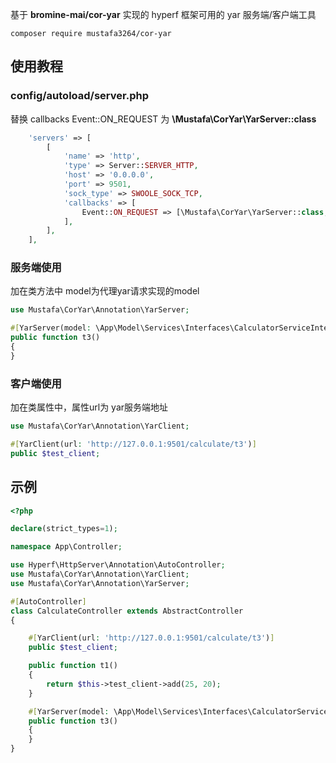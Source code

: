 基于 **bromine-mai/cor-yar** 实现的 hyperf 框架可用的 yar 服务端/客户端工具

`composer require mustafa3264/cor-yar`

## 使用教程

### config/autoload/server.php
替换 callbacks Event::ON_REQUEST 为 **\Mustafa\CorYar\YarServer::class**
``` php
    'servers' => [
        [
            'name' => 'http',
            'type' => Server::SERVER_HTTP,
            'host' => '0.0.0.0',
            'port' => 9501,
            'sock_type' => SWOOLE_SOCK_TCP,
            'callbacks' => [
                Event::ON_REQUEST => [\Mustafa\CorYar\YarServer::class, 'onRequest'],
            ],
        ],
    ],
```

### 服务端使用
加在类方法中
model为代理yar请求实现的model
```php
use Mustafa\CorYar\Annotation\YarServer;

#[YarServer(model: \App\Model\Services\Interfaces\CalculatorServiceInterface::class)]
public function t3()
{
}
```

### 客户端使用
加在类属性中，属性url为 yar服务端地址
```php
use Mustafa\CorYar\Annotation\YarClient;

#[YarClient(url: 'http://127.0.0.1:9501/calculate/t3')]
public $test_client;
```

## 示例
```php
<?php

declare(strict_types=1);

namespace App\Controller;

use Hyperf\HttpServer\Annotation\AutoController;
use Mustafa\CorYar\Annotation\YarClient;
use Mustafa\CorYar\Annotation\YarServer;

#[AutoController]
class CalculateController extends AbstractController
{

    #[YarClient(url: 'http://127.0.0.1:9501/calculate/t3')]
    public $test_client;

    public function t1()
    {
        return $this->test_client->add(25, 20);
    }

    #[YarServer(model: \App\Model\Services\Interfaces\CalculatorServiceInterface::class)]
    public function t3()
    {
    }
}
```